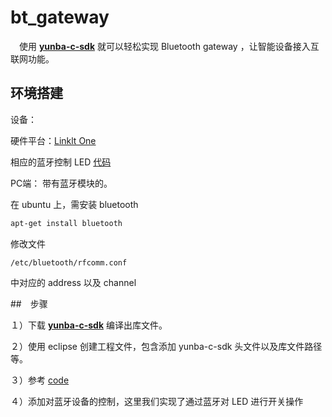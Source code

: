 # bt_gateway

　使用 [**yunba-c-sdk**](https://github.com/yunba/yunba-c-sdk.git) 就可以轻松实现 Bluetooth gateway ，让智能设备接入互联网功能。
　
## 环境搭建
  
设备：

硬件平台：[Linklt One](http://www.seeedstudio.com/wiki/LinkIt_ONE%E5%BC%80%E5%8F%91%E6%9D%BF)

相应的蓝牙控制 LED [代码](https://github.com/alexbank/bt_demo.git)

PC端：
带有蓝牙模块的。

在 ubuntu 上，需安装 bluetooth
```bash
apt-get install bluetooth
```

修改文件　

```
/etc/bluetooth/rfcomm.conf
```

中对应的 address 以及 channel

##　步骤

１）下载 [**yunba-c-sdk**](https://github.com/yunba/yunba-c-sdk.git) 编译出库文件。

２）使用 eclipse 创建工程文件，包含添加 yunba-c-sdk 头文件以及库文件路径等。

３）参考 [code](https://github.com/yunba/yunba-c-sdk/blob/master/src/samples/stdinpub_present.c)

４）添加对蓝牙设备的控制，这里我们实现了通过蓝牙对 LED 进行开关操作

